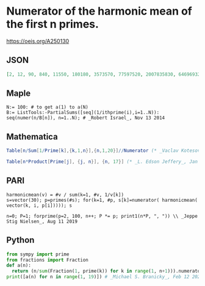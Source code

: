 # Numerator of the harmonic mean of the first n primes\.
https://oeis.org/A250130
## JSON
```JSON
[2, 12, 90, 840, 11550, 180180, 3573570, 77597520, 2007835830, 64696932300, 2206165391430, 89048857617720, 3955253425853730, 183158658643380420, 9223346738827371150, 521426535635040715680, 32686925952621614864190, 2111190864469325477698860]
```
## Maple
```Maple
N:= 100: # to get a(1) to a(N)
B:= ListTools:-PartialSums([seq](1/ithprime(i),i=1..N)):
seq(numer(n/B[n]), n=1..N); # _Robert Israel_, Nov 13 2014
```
## Mathematica
```Mathematica
Table[n/Sum[1/Prime[k],{k,1,n}],{n,1,20}]//Numerator (* _Vaclav Kotesovec_, Nov 13 2014 *)
```
```Mathematica
Table[n*Product[Prime[j], {j, n}], {n, 17}] (* _L. Edson Jeffery_, Jan 04 2015 *)
```
## PARI
```PARI
harmonicmean(v) = #v / sum(k=1, #v, 1/v[k])
s=vector(30); p=primes(#s); for(k=1, #p, s[k]=numerator( harmonicmean( vector(k, i, p[i])))); s
```
```PARI
n=0; P=1; forprime(p=2, 100, n++; P *= p; print1(n*P, ", ")) \\ _Jeppe Stig Nielsen_, Aug 11 2019
```
## Python
```Python
from sympy import prime
from fractions import Fraction
def a(n):
  return (n/sum(Fraction(1, prime(k)) for k in range(1, n+1))).numerator
print([a(n) for n in range(1, 19)]) # _Michael S. Branicky_, Feb 12 2021
```
